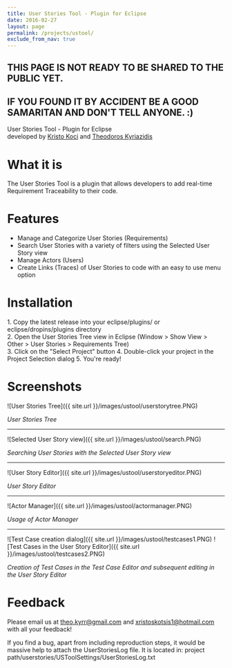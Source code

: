 ```yaml
---
title: User Stories Tool - Plugin for Eclipse
date: 2016-02-27
layout: page
permalink: /projects/ustool/
exclude_from_nav: true
---
```


## THIS PAGE IS NOT READY TO BE SHARED TO THE PUBLIC YET.
## IF YOU FOUND IT BY ACCIDENT BE A GOOD SAMARITAN AND DON'T TELL ANYONE. :)

User Stories Tool - Plugin for Eclipse  
developed by [Kristo Koci](https://github.com/crazedkiller) and [Theodoros Kyriazidis](https://github.com/theokyr)

What it is
=======

The User Stories Tool is a plugin that allows developers to add real-time Requirement Traceability to their code.


Features
=======

* Manage and Categorize User Stories (Requirements)
* Search User Stories with a variety of filters using the Selected User Story view
* Manage Actors (Users)
* Create Links (Traces) of User Stories to code with an easy to use menu option

Installation
=======

1\. Copy the latest release into your eclipse/plugins/ or eclipse/dropins/plugins directory  
2\. Open the User Stories Tree view in Eclipse (Window > Show View > Other > User Stories > Requirements Tree)  
3\. Click on the "Select Project" button
4\. Double-click your project in the Project Selection dialog 
5\. You're ready!  

Screenshots
=======

![User Stories Tree]({{ site.url }}/images/ustool/userstorytree.PNG)

*User Stories Tree*

---------------------------------------  

![Selected User Story view]({{ site.url }}/images/ustool/search.PNG)

*Searching User Stories with the Selected User Story view*

---------------------------------------  

![User Story Editor]({{ site.url }}/images/ustool/userstoryeditor.PNG)

*User Story Editor*

---------------------------------------  

![Actor Manager]({{ site.url }}/images/ustool/actormanager.PNG)

*Usage of Actor Manager*


---------------------------------------  

![Test Case creation dialog]({{ site.url }}/images/ustool/testcases1.PNG)
![Test Cases in the User Story Editor]({{ site.url }}/images/ustool/testcases2.PNG)

*Creation of Test Cases in the Test Case Editor and subsequent editing in the User Story Editor*

Feedback
=======
Please email us at theo.kyrr@gmail.com and xristoskotsis1@hotmail.com with all your feedback!

If you find a bug, apart from including reproduction steps, it would be massive help to attach the UserStoriesLog file.
It is located in: project path/userstories/USToolSettings/UserStoriesLog.txt
